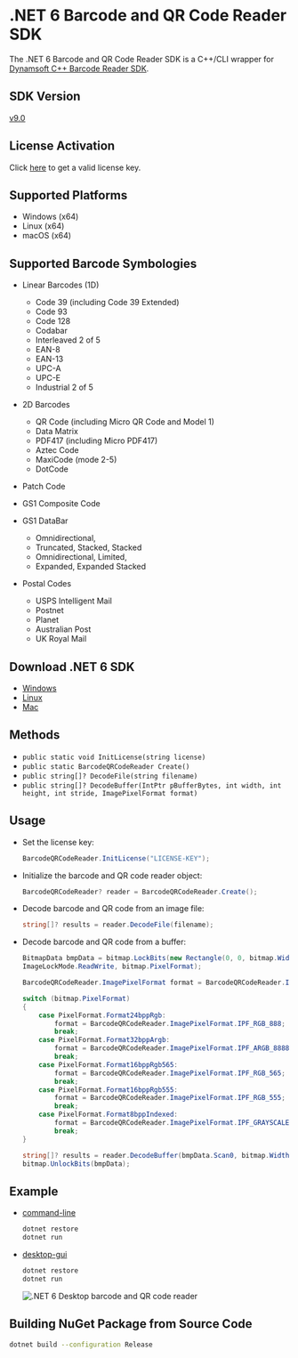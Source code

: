 # .NET 6 Barcode and QR Code Reader SDK
The .NET 6 Barcode and QR Code Reader SDK is a C++/CLI wrapper for [Dynamsoft C++ Barcode Reader SDK]((https://www.dynamsoft.com/barcode-reader/sdk-desktop-server/)).

## SDK Version
[v9.0](https://www.dynamsoft.com/barcode-reader/downloads//#desktop)

## License Activation
Click [here](https://www.dynamsoft.com/customer/license/trialLicense?product=dbr) to get a valid license key.

## Supported Platforms
- Windows (x64)
- Linux (x64)
- macOS (x64)

## Supported Barcode Symbologies
- Linear Barcodes (1D)
  - Code 39 (including Code 39 Extended)
  - Code 93
  - Code 128
  - Codabar
  - Interleaved 2 of 5
  - EAN-8
  - EAN-13
  - UPC-A
  - UPC-E
  - Industrial 2 of 5

- 2D Barcodes
  - QR Code (including Micro QR Code and Model 1)
  - Data Matrix
  - PDF417 (including Micro PDF417)
  - Aztec Code
  - MaxiCode (mode 2-5)
  - DotCode

- Patch Code
- GS1 Composite Code
- GS1 DataBar
  - Omnidirectional,
  - Truncated, Stacked, Stacked
  - Omnidirectional, Limited,
  - Expanded, Expanded Stacked

- Postal Codes
  - USPS Intelligent Mail
  - Postnet
  - Planet
  - Australian Post
  - UK Royal Mail

## Download .NET 6 SDK
* [Windows](https://dotnet.microsoft.com/en-us/download#windowscmd)
* [Linux](https://dotnet.microsoft.com/en-us/download#linuxubuntu)
* [Mac](https://dotnet.microsoft.com/en-us/download#macos)

## Methods
- `public static void InitLicense(string license)`
- `public static BarcodeQRCodeReader Create()`
- `public string[]? DecodeFile(string filename)`
- `public string[]? DecodeBuffer(IntPtr pBufferBytes, int width, int height, int stride, ImagePixelFormat format)`
## Usage
- Set the license key:
    
    ```csharp
    BarcodeQRCodeReader.InitLicense("LICENSE-KEY"); 
    ```
- Initialize the barcode and QR code reader object:
    
    ```csharp
    BarcodeQRCodeReader? reader = BarcodeQRCodeReader.Create();
    ```
- Decode barcode and QR code from an image file:

    ```csharp
    string[]? results = reader.DecodeFile(filename);
    ```    

- Decode barcode and QR code from a buffer:
    
    ```csharp
    BitmapData bmpData = bitmap.LockBits(new Rectangle(0, 0, bitmap.Width, bitmap.Height),
    ImageLockMode.ReadWrite, bitmap.PixelFormat);

    BarcodeQRCodeReader.ImagePixelFormat format = BarcodeQRCodeReader.ImagePixelFormat.IPF_ARGB_8888;

    switch (bitmap.PixelFormat)
    {
        case PixelFormat.Format24bppRgb:
            format = BarcodeQRCodeReader.ImagePixelFormat.IPF_RGB_888;
            break;
        case PixelFormat.Format32bppArgb:
            format = BarcodeQRCodeReader.ImagePixelFormat.IPF_ARGB_8888;
            break;
        case PixelFormat.Format16bppRgb565:
            format = BarcodeQRCodeReader.ImagePixelFormat.IPF_RGB_565;
            break;
        case PixelFormat.Format16bppRgb555:
            format = BarcodeQRCodeReader.ImagePixelFormat.IPF_RGB_555;
            break;
        case PixelFormat.Format8bppIndexed:
            format = BarcodeQRCodeReader.ImagePixelFormat.IPF_GRAYSCALED;
            break;
    }

    string[]? results = reader.DecodeBuffer(bmpData.Scan0, bitmap.Width, bitmap.Height, bmpData.Stride, format);
    bitmap.UnlockBits(bmpData);
    ```

## Example
- [command-line](example/command-line)
    
    ```bash
    dotnet restore
    dotnet run
    ```
- [desktop-gui](example/desktop-gui)
    
    ```bash
    dotnet restore
    dotnet run
    ```
    
    ![.NET 6 Desktop barcode and QR code reader](https://camo.githubusercontent.com/0218813daf4f27916d51d7104c56e89c0e3797eea8a6bc4e8b351654912d24ee/68747470733a2f2f7777772e636f6465706f6f6c2e62697a2f77702d636f6e74656e742f75706c6f6164732f323031392f31312f6e65742d636f72652d626172636f64652d7265616465722e706e67)


## Building NuGet Package from Source Code

```bash
dotnet build --configuration Release
```
